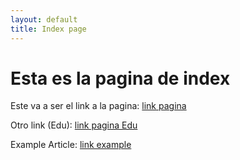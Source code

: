 ```yaml
---
layout: default
title: Index page
---
```


# Esta es la pagina de index

Este va a ser el link a la pagina: [link pagina](./Documentation/markdown.md)

Otro link (Edu): [link pagina Edu](./Documentation/MarkdownGuidelines.md)

Example Article: [link example](./Documentation/ArticleExample.md)
